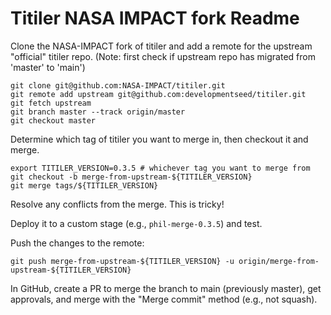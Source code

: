 # Titiler NASA IMPACT fork Readme

Clone the NASA-IMPACT fork of titiler and add a remote for the upstream "official" titiler repo. (Note: first check if upstream repo has migrated from 'master' to 'main')

```
git clone git@github.com:NASA-IMPACT/titiler.git
git remote add upstream git@github.com:developmentseed/titiler.git
git fetch upstream
git branch master --track origin/master
git checkout master
```


Determine which tag of titiler you want to merge in, then checkout it and merge.

```
export TITILER_VERSION=0.3.5 # whichever tag you want to merge from
git checkout -b merge-from-upstream-${TITILER_VERSION}
git merge tags/${TITILER_VERSION}
```

Resolve any conflicts from the merge. This is tricky!

Deploy it to a custom stage (e.g., `phil-merge-0.3.5`) and test.

Push the changes to the remote:

```
git push merge-from-upstream-${TITILER_VERSION} -u origin/merge-from-upstream-${TITILER_VERSION}
```

In GitHub, create a PR to merge the branch to main (previously master), get approvals, and merge with the "Merge commit" method (e.g., not squash).

